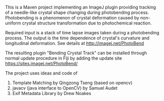 This is a Maven project implementing an ImageJ plugin providing tracking of 
a needle-like crystal shape changing during photobending process.
Photobending is a phenomenon of crystal deformation caused by non-uniform 
crystal structure transformation due to photochemical reaction. 

Required input is a stack of time lapse images taken during a photobending process.
The output is the time dependence of crystal's curvature and longitudinal deformation.
See details at http://imagej.net/PhotoBend

The resulting plugin "Bending Crystal Track" can be installed through normal update 
procedure in Fiji by adding the update site https://sites.imagej.net/PhotoBend/

The project uses ideas and code of 
1. Template Matching by Qingzong Tseng (based on opencv)
2. javacv (java interface to OpenCV) by Samuel Audet 
3. Exif Metadata Library by Drew Noakes

